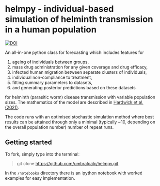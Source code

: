 # helmpy - individual-based simulation of helminth transmission in a human population  

[![DOI](https://zenodo.org/badge/DOI/10.5281/zenodo.4703971.svg)](https://doi.org/10.5281/zenodo.4703971)

An all-in-one python class for forecasting which includes features for

1. ageing of individuals between groups,
2. mass drug administration for any given coverage and drug efficacy,
3. infected human migration between separate clusters of individuals,
4. individual non-compliance to treatment,
5. fitting summary parameters to datasets,
6. and generating posterior predictions based on these datasets 

for helminth (parasitic worm) disease transmission with variable population sizes. The mathematics of the model are described in [Hardwick et al. (2021)](https://www.sciencedirect.com/science/article/pii/S1755436521000013?via%3Dihub).

The code runs with an optimised stochastic simulation method where best results can be attained through only a minimal (typically ~10, depending on the overall population number) number of repeat runs.

## Getting started

To fork, simply type into the terminal:

> git clone https://github.com/umbralcalc/helmpy.git

In the `/notebooks` directory there is an ipython notebook with worked examples for easy implementation.
